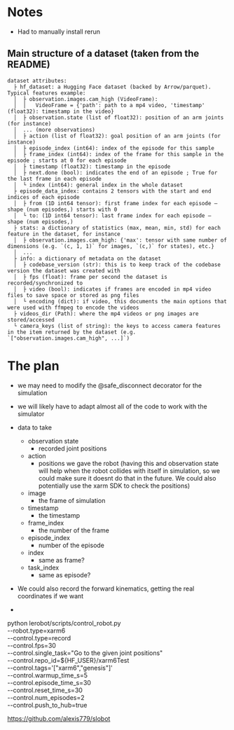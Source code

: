# Notes
* Had to manually install rerun


## Main structure of a dataset (taken from the README)
```
dataset attributes:
  ├ hf_dataset: a Hugging Face dataset (backed by Arrow/parquet). Typical features example:
  │  ├ observation.images.cam_high (VideoFrame):
  │  │   VideoFrame = {'path': path to a mp4 video, 'timestamp' (float32): timestamp in the video}
  │  ├ observation.state (list of float32): position of an arm joints (for instance)
  │  ... (more observations)
  │  ├ action (list of float32): goal position of an arm joints (for instance)
  │  ├ episode_index (int64): index of the episode for this sample
  │  ├ frame_index (int64): index of the frame for this sample in the episode ; starts at 0 for each episode
  │  ├ timestamp (float32): timestamp in the episode
  │  ├ next.done (bool): indicates the end of an episode ; True for the last frame in each episode
  │  └ index (int64): general index in the whole dataset
  ├ episode_data_index: contains 2 tensors with the start and end indices of each episode
  │  ├ from (1D int64 tensor): first frame index for each episode — shape (num episodes,) starts with 0
  │  └ to: (1D int64 tensor): last frame index for each episode — shape (num episodes,)
  ├ stats: a dictionary of statistics (max, mean, min, std) for each feature in the dataset, for instance
  │  ├ observation.images.cam_high: {'max': tensor with same number of dimensions (e.g. `(c, 1, 1)` for images, `(c,)` for states), etc.}
  │  ...
  ├ info: a dictionary of metadata on the dataset
  │  ├ codebase_version (str): this is to keep track of the codebase version the dataset was created with
  │  ├ fps (float): frame per second the dataset is recorded/synchronized to
  │  ├ video (bool): indicates if frames are encoded in mp4 video files to save space or stored as png files
  │  └ encoding (dict): if video, this documents the main options that were used with ffmpeg to encode the videos
  ├ videos_dir (Path): where the mp4 videos or png images are stored/accessed
  └ camera_keys (list of string): the keys to access camera features in the item returned by the dataset (e.g. `["observation.images.cam_high", ...]`)
```

# The plan
* we may need to modify the @safe_disconnect decorator for the simulation
* we will likely have to adapt almost all of the code to work with the simulator
* data to take
    * observation state
        * recorded joint positions
    * action
        * positions we gave the robot (having this and observation state will help when the robot collides with itself in simulation, so we could make sure it doesnt do that in the future. We could also potentially use the xarm SDK to check the positions)
    * image
        * the frame of simulation 
    * timestamp
        * the timestamp
    * frame_index
        * the number of the frame
    * episode_index
        * number of the episode
    * index
        * same as frame?
    * task_index
        * same as episode?

* We could also record the forward kinematics, getting the real coordinates if we want

* 

python lerobot/scripts/control_robot.py \
  --robot.type=xarm6 \
  --control.type=record \
  --control.fps=30 \
  --control.single_task="Go to the given joint positions" \
  --control.repo_id=${HF_USER}/xarm6Test \
  --control.tags='["xarm6","genesis"]' \
  --control.warmup_time_s=5 \
  --control.episode_time_s=30 \
  --control.reset_time_s=30 \
  --control.num_episodes=2 \
  --control.push_to_hub=true


  https://github.com/alexis779/slobot